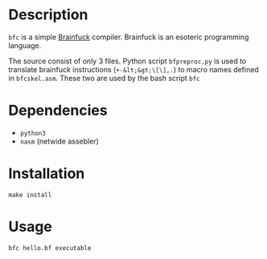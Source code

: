 Description
===========
`bfc` is a simple [Brainfuck](https://en.wikipedia.org/wiki/Brainfuck) compiler. Brainfuck is an esoteric programming language.

The source consist of only 3 files. Python script `bfpreproc.py` is used to translate brainfuck instructions (`+-&lt;&gt;\[\],.`) to macro names defined in `bfcskel.asm`. These two are used by the bash script `bfc`

Dependencies
============
- `python3`
- `nasm` (netwide assebler)

Installation
============
`make install`

Usage
=====
`bfc hello.bf executable`


